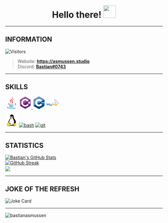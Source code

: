 <h1 align="center">Hello there! <img src="https://raw.githubusercontent.com/MartinHeinz/MartinHeinz/master/wave.gif" width="40" height="40"></h1>

<hr>

## INFORMATION
![Visitors](https://api.visitorbadge.io/api/visitors?path=https%3A%2F%2Fgithub.com%2FBastianAsmussen%2FBastianAsmussen&label=Visitors&countColor=%235865f2)  
> Website: **https://asmussen.studio**  
> Discord: <a href="https://discord.com/invite/kAD2K9rgqJ">**Bastian#0743**</a>

<hr>

## SKILLS
<a href="https://www.java.com" target="_blank" rel="noreferrer"> <img src="https://raw.githubusercontent.com/devicons/devicon/master/icons/java/java-original.svg" alt="java" width="40" height="40"/></a>
<a href="https://www.w3schools.com/cs/" target="_blank" rel="noreferrer"> <img src="https://raw.githubusercontent.com/devicons/devicon/master/icons/csharp/csharp-original.svg" alt="csharp" width="40" height="40"/> </a>
<a href="https://www.w3schools.com/cpp/" target="_blank" rel="noreferrer"> <img src="https://raw.githubusercontent.com/devicons/devicon/master/icons/cplusplus/cplusplus-original.svg" alt="cplusplus" width="40" height="40"/></a>
<a href="https://www.mysql.com/" target="_blank" rel="noreferrer"> <img src="https://raw.githubusercontent.com/devicons/devicon/master/icons/mysql/mysql-original-wordmark.svg" alt="mysql" width="40" height="40"/></a>
<p allign="left"> <a href="https://www.linux.org/" target="_blank" rel="noreferrer"> <img src="https://raw.githubusercontent.com/devicons/devicon/master/icons/linux/linux-original.svg" alt="linux" width="40" height="40"/></a>
<a href="https://www.gnu.org/software/bash/" target="_blank" rel="noreferrer"> <img src="https://www.vectorlogo.zone/logos/gnu_bash/gnu_bash-icon.svg" alt="bash" width="40" height="40"/></a>
<a href="https://git-scm.com/" target="_blank" rel="noreferrer"> <img src="https://www.vectorlogo.zone/logos/git-scm/git-scm-icon.svg" alt="git" width="40" height="40"/></a>

<hr>

## STATISTICS
[![Bastian's GitHub Stats](https://github-readme-stats.vercel.app/api?username=BastianAsmussen&show_icons=true&theme=synthwave&include_all_commits=true&count_private=true&hide_border=true)]()  
[![GitHub Streak](https://github-readme-streak-stats.herokuapp.com?user=BastianAsmussen&theme=midnight-purple&hide_border=true&currStreakLabel=E4289E&background=2B213A&fire=E4289E&sideNums=E4289E&currStreakNum=E4289E)](https://git.io/streak-stats)  
<img align="center" src="https://github-readme-stats.vercel.app/api/top-langs/?username=BastianAsmussen&theme=synthwave&include_all_commits=true&hide_border=true"/>  

<hr>

## JOKE OF THE REFRESH
![Joke Card](https://readme-jokes.vercel.app/api?theme=synthwave)

<hr>

<p><a href="https://www.buymeacoffee.com/asmussen"> <img align="left" src="https://cdn.buymeacoffee.com/buttons/v2/default-blue.png" height="50" width="210" alt="bastianasmussen" /></a></p>
